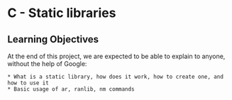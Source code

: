 
# C - Static libraries

## Learning Objectives

At the end of this project, we are expected to be able to explain to anyone, without the help of Google:

	* What is a static library, how does it work, how to create one, and how to use it
	* Basic usage of ar, ranlib, nm commands

